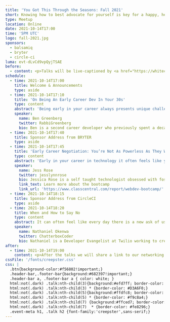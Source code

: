 ```yaml
---
title: 'You Got This Through the Seasons: Fall 2021'
short: Knowing how to best advocate for yourself is key for a happy, healthy work life. Join us and three wonderful speakers to cover these themes.
type: Meetup
location: Online
date: 2021-10-14T17:00
time: '5PM UTC'
logo: fall-2021.jpg
sponsors:
  - balsamiq
  - bryter
  - circle-ci
luma: evt-dLvCd9vpQyjTSAE
before:
  - content: <p>Talks will be live-captioned by <a href="https://whitecoatcaptioning.com" class="underline">White Coat Captioning</a>. These will be visible below the video stream, and via a direct URL which can be opened on another device is desired. Our post-event social session will not be captioned.</p>
schedule:
  - time: 2021-10-14T17:00
    title: Welcome & Announcements
    type: aside
  - time: 2021-10-14T17:10
    title: 'On Being An Early Career Dev In Your 30s'
    type: content
    abstract: 'Being early in your career always presents unique challenges, while being early in your second career later in life has its own particular issues to grapple with. The typical pipeline for the software industry does not fit the paradigm of an older career changer, and their presence can often throw the system for a loop. In this talk, we will cover practical steps for navigating specific challenges related to hiring and being hired as a second-career dev. If approached with intention and thoughtfulness, the benefits can be immense for all involved.'
    speaker:
      name: Ben Greenberg
      twitter: RabbiGreenberg
      bio: Ben is a second career developer who previously spent a decade in the fields of adult education, community organizing, and non-profit management. He works as the Ruby developer advocate for Vonage by day and experiments with open source projects at night. He writes regularly on the intersection of community development and tech. Originally from Southern California and a long time resident of New York City, Ben now resides near Tel Aviv.
  - time: 2021-10-14T17:40
    title: Sponsor Address from BRYTER
    type: aside
  - time: 2021-10-14T17:45
    title: 'Early Career Negotiation: You’re Not As Powerless As They Want You To Feel'
    type: content
    abstract: 'Early in your career in technology it often feels like you need to take anything that’s given. And many employers want juniors to believe they don’t have any leverage to negotiate. Together, we’ll explore what kinds of negotiations are common in your early career and look at how you can begin to build out information to better inform these exchanges. We’ll also look at how you can use these experiences to help inform your choices as you gain more experience in tech.'
    speaker:
      name: Jess Rose
      twitter: jesslynnrose
      bio: Jessica Rose is a self taught technologist obsessed with fostering more equals access to technical education and meaningful work in technology. She’s currently working on a free web development bootcamp to try and democratize access to core tech skills. She’s always excited to hear about what you’re excited about.
      link_text: Learn more about the bootcamp
      link_url: 'https://www.classcentral.com/report/webdev-bootcamp/'
  - time: 2021-10-14T18:15
    title: Sponsor Address from CircleCI
    type: aside
  - time: 2021-10-14T18:20
    title: When and How to Say No
    type: content
    abstract: It can often feel like every day there is a new ask of us - people asking for our time, effort, or knowledge. While many of these requests represent great opportunities for career growth, income or a warm fuzzy feeling, it is impossible to say how to decide whether something is right for you as well as some helpful advice for when and how to say no.
    speaker:
      name: Nathaniel Okenwa
      twitter: ChatterboxCoder
      bio: Nathaniel is a Developer Evangelist at Twilio working to create magical moments for developers with their products. He is a die hard fan of JavaScript, sports, superheroes and mixed martial arts. His life goals are to have Batman's brains, Deadpool's humour, T'Challa's fashion sense, Killmonger's Wokeness, and Thanos' determination! He serves the Javascript community in the UK and the rest of Europe.
after:
  - time: 2021-10-14T19:00
    content: <p>After the talks we will share a link to our networking session on <a class="underline" href='https://gatheround.com'>Gatheround</a> which will involve a series of short 1:1 calls with other attendees. It's super fun and we hope to see you there!</p>
cssFile: '/fonts/creepster.css'
css: |
  .btn{background-color:#f56802!important;}
  .header-bar,.footer-bar{background:#682397!important;}
  .header-bar a, .footer-bar a { color: white; }
  html:not(.dark) .talk:nth-child(3){background:#efd7ff; border-color: #D3A6F0;}
  html:not(.dark) .talk:nth-child(3) * {border-color: #D3A6F0;}
  html:not(.dark) .talk:nth-child(5){background:#ffdfc8; border-color: #f9c8a4;}
  html:not(.dark) .talk:nth-child(5) * {border-color: #f9c8a4;}
  html:not(.dark) .talk:nth-child(7) {background:#ffced7; border-color: #fe8296;}
  html:not(.dark) .talk:nth-child(7)  * {border-color: #fe8296;}
  .event-meta h1, .talk h2 {font-family:'creepster',sans-serif;}
---
```

